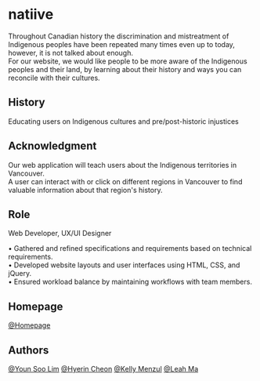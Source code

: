 # natiive

Throughout Canadian history the discrimination and mistreatment of Indigenous peoples have been repeated many times even up to today, however, it is not talked about enough. <br>
For our website, we would like people to be more aware of the Indigenous peoples and their land, by learning about their history and ways you can reconcile with their cultures.<br>


## History

Educating users on Indigenous cultures and pre/post-historic injustices


## Acknowledgment

Our web application will teach users about the Indigenous territories in Vancouver. <br>
A user can interact with or click on different regions in Vancouver to find valuable information about that region's history.


## Role

Web Developer, UX/UI Designer

• Gathered and refined specifications and requirements based on technical requirements. <br>
• Developed website layouts and user interfaces using HTML, CSS, and jQuery. <br>
• Ensured workload balance by maintaining workflows with team members.


## Homepage
[@Homepage](http://natiive.younsoolim.com)

## Authors

[@Youn Soo Lim](https://www.linkedin.com/in/younsoo-lim)
[@Hyerin Cheon](https://www.linkedin.com/in/hyerin-cheon/)
[@Kelly Menzul](https://www.linkedin.com/in/kelly-menzul-bb5235123/)
[@Leah Ma](https://www.linkedin.com/in/leah-ma-14b7581a1//)
